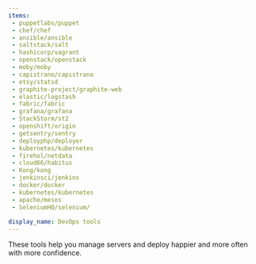 ```yaml
---
items:
 - puppetlabs/puppet
 - chef/chef
 - ansible/ansible
 - saltstack/salt
 - hashicorp/vagrant
 - openstack/openstack
 - moby/moby
 - capistrano/capistrano
 - etsy/statsd
 - graphite-project/graphite-web
 - elastic/logstash
 - fabric/fabric
 - grafana/grafana
 - StackStorm/st2
 - openshift/origin
 - getsentry/sentry
 - deployphp/deployer
 - kubernetes/kubernetes
 - firehol/netdata
 - cloud66/habitus
 - Kong/kong
 - jenkinsci/jenkins
 - docker/docker
 - kubernetes/kubernetes
 - apache/mesos
 - SeleniumHQ/selenium/
 
display_name: DevOps tools
---
```

These tools help you manage servers and deploy happier and more often with more confidence.
